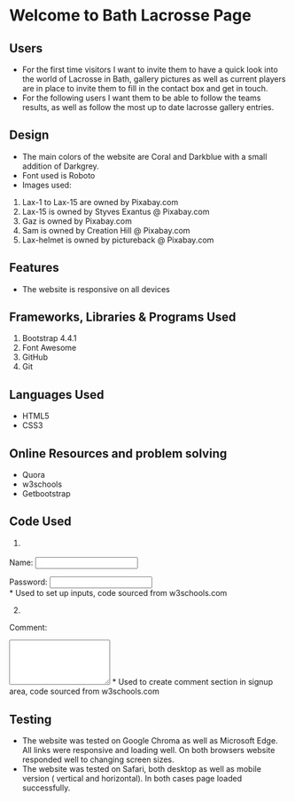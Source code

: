 # Welcome to Bath Lacrosse Page

## Users
* For the first time visitors I want to invite them to have a quick look into the world of Lacrosse in Bath, gallery pictures as well as current players are in place  to invite them to fill in the contact box and get in touch.
* For the following users I want them to be able to follow the teams results, as well as follow the most up to date lacrosse gallery entries.

## Design
* The main colors of the website are Coral and Darkblue with a small addition of Darkgrey.
* Font used is Roboto
* Images used:
1. Lax-1 to Lax-15 are owned by Pixabay.com
2. Lax-15 is owned by Styves Exantus @ Pixabay.com
3. Gaz is owned by Pixabay.com
4. Sam is owned by Creation Hill @ Pixabay.com
5. Lax-helmet is owned by pictureback @ Pixabay.com

## Features
* The website is responsive on all devices

## Frameworks, Libraries & Programs Used
1. Bootstrap 4.4.1
2. Font Awesome
3. GitHub
4. Git

## Languages Used
* HTML5
* CSS3

## Online Resources and problem solving
* Quora
* w3schools
* Getbootstrap

## Code Used
1. <div class="form-group">
  <label for="usr">Name:</label>
  <input type="text" class="form-control" id="usr">
</div>
<div class="form-group">
  <label for="pwd">Password:</label>
  <input type="password" class="form-control" id="pwd">
</div>
* Used to set up inputs, code sourced from w3schools.com

2. <div class="form-group">
  <label for="comment">Comment:</label>
  <textarea class="form-control" rows="5" id="comment"></textarea>
</div>
* Used to create comment section in signup area, code sourced from w3schools.com

## Testing
* The website was tested on Google Chroma as well as Microsoft Edge. All links were responsive and loading well. On both browsers website responded well to changing screen sizes.
* The website was tested on Safari, both desktop as well as mobile version ( vertical and horizontal). In both cases page loaded successfully.